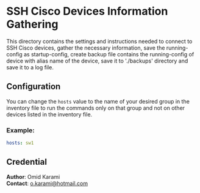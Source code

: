 # SSH Cisco Devices Information Gathering

This directory contains the settings and instructions needed to connect to SSH Cisco devices, gather the necessary information, save the running-config as startup-config, create backup file contains the running-config of device with alias name of the device, save it to './backups' directory and save it to a log file.

## Configuration

You can change the `hosts` value to the name of your desired group in the inventory file to run the commands only on that group and not on other devices listed in the inventory file.

### Example:
```yaml
hosts: sw1
```
## Credential

**Author**: Omid Karami  
**Contact**: [o.karami@hotmail.com](mailto:o.karami@hotmail.com)